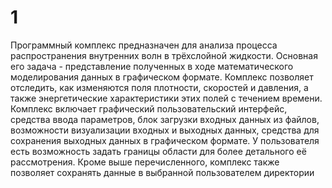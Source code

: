 # 1
Программный комплекс предназначен для анализа процесса распространения внутренних волн в трёхслойной жидкости. Основная его задача - представление полученных в ходе математического моделирования данных в графическом формате. Комплекс позволяет отследить, как изменяются поля плотности, скоростей и давления, а также энергетические характеристики этих полей с течением времени. Комплекс включает графический пользовательский интерфейс, средства ввода параметров, блок загрузки входных данных из файлов, возможности визуализации входных и выходных данных, средства для сохранения выходных данных в графическом формате. У пользователя есть возможность задать границы области для более детального её рассмотрения. Кроме выше перечисленного, комплекс также позволяет сохранять данные в выбранной пользователем директории
